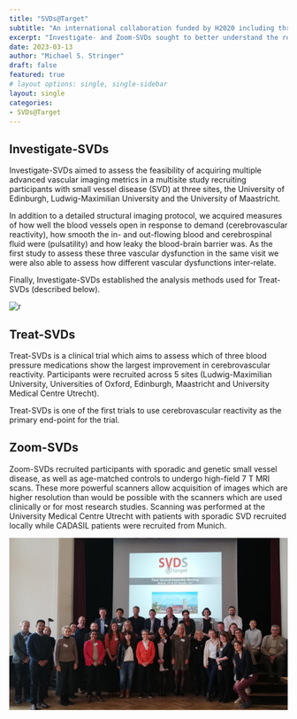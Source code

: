 ```yaml
---
title: "SVDs@Target"
subtitle: "An international collaboration funded by H2020 including three clinical imaging studies in addition to preclinical research."
excerpt: "Investigate- and Zoom-SVDs sought to better understand the role different blood vessel damage plays in causing the tissue damage we see in people with small vessel disease. Treat-SVDs aimed to determine which of three existing antihypertensive agents treatments were most effective at improving the capacity of blood vessels to open in response to demand."
date: 2023-03-13
author: "Michael S. Stringer"
draft: false
featured: true
# layout options: single, single-sidebar
layout: single
categories:
- SVDs@Target
---
```


## Investigate-SVDs

Investigate-SVDs aimed to assess the feasibility of acquiring multiple advanced vascular imaging metrics in a multisite study recruiting participants with small vessel disease (SVD) at three sites, the University of Edinburgh, Ludwig-Maximilian University and the University of Maastricht. 

In addition to a detailed structural imaging protocol, we acquired measures of how well the blood vessels open in response to demand (cerebrovascular reactivity), how smooth the in- and out-flowing blood and cerebrospinal fluid were (pulsatility) and how leaky the blood-brain barrier was. As the first study to assess these three vascular dysfunction in the same visit we were also able to assess how different vascular dysfunctions inter-relate.

Finally, Investigate-SVDs established the analysis methods used for Treat-SVDs (described below).

![r](inv_fig.png)

## Treat-SVDs

Treat-SVDs is a clinical trial which aims to assess which of three blood pressure medications show the largest improvement in cerebrovascular reactivity. Participants were recruited across 5 sites (Ludwig-Maximilian University, Universities of Oxford, Edinburgh, Maastricht and University Medical Centre Utrecht).

Treat-SVDs is one of the first trials to use cerebrovascular reactivity as the primary end-point for the trial. 

## Zoom-SVDs

Zoom-SVDs recruited participants with sporadic and genetic small vessel disease, as well as age-matched controls to undergo high-field 7 T MRI scans. These more powerful scanners allow acquisition of images which are higher resolution than would be possible with the scanners which are used clinically or for most research studies. Scanning was performed at the University Medical Centre Utrecht with patients with sporadic SVD recruited locally while CADASIL patients were recruited from Munich.

![](featured.png)
